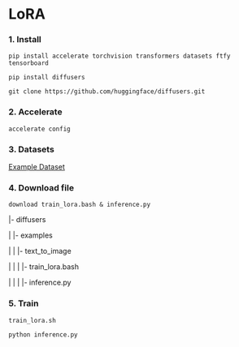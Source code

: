 # LoRA

### 1. Install
```
pip install accelerate torchvision transformers datasets ftfy tensorboard
```

```
pip install diffusers
```

```
git clone https://github.com/huggingface/diffusers.git
```

### 2. Accelerate
```
accelerate config
```

### 3. Datasets
[Example Dataset](https://huggingface.co/datasets/lambdalabs/pokemon-blip-captions)

### 4. Download file
```
download train_lora.bash & inference.py
```

|- diffusers


|  |- examples


|  |  |- text_to_image


|  |  |  |- train_lora.bash


|  |  |  |- inference.py

### 5. Train
```
train_lora.sh
```

```
python inference.py
```

